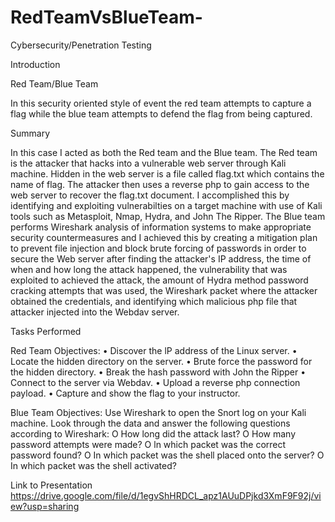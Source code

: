 # RedTeamVsBlueTeam-
Cybersecurity/Penetration Testing

Introduction

Red Team/Blue Team

In this security oriented style of event the red team attempts to capture a flag while the blue team attempts to defend the flag from being captured.
    
Summary

In this case I acted as both the Red team and the Blue team. The Red team is the attacker that hacks into a vulnerable web server through Kali machine. Hidden in the web server is a file called flag.txt which contains the name of flag. The attacker then uses a reverse php to gain access to the web server to recover the flag.txt document. I accomplished this by identifying and exploiting vulnerabilties on a target machine with use of Kali tools such as Metasploit, Nmap, Hydra, and John The Ripper. The Blue team performs Wireshark analysis of information systems to make appropriate security countermeasures and I achieved this by creating a mitigation plan to prevent file injection and block brute forcing of passwords in order to secure the Web server after finding the attacker's IP address, the time of when and how long the attack happened, the vulnerability that was exploited to achieved the attack, the amount of Hydra method password cracking attempts that was used, the Wireshark packet where the attacker obtained the credentials, and identifying which malicious php file that attacker injected into the Webdav server.

Tasks Performed

Red Team Objectives:
•	Discover the lP address of the Linux server.
•	Locate the hidden directory on the server.
•	Brute force the password for the hidden directory.
•	Break the hash password with John the Ripper
•	Connect to the server via Webdav.
•	Upload a reverse php connection payload.
•	Capture and show the flag to your instructor.

Blue Team Objectives:
Use Wireshark to open the Snort log on your Kali machine.
Look through the data and answer the following questions according to Wireshark:
O How long did the attack last?
O How many password attempts were made?
O ln which packet was the correct password found?
O In which packet was the shell placed onto the server?
O In which packet was the shell activated?

Link to Presentation
https://drive.google.com/file/d/1egvShHRDCL_apz1AUuDPjkd3XmF9F92j/view?usp=sharing 

